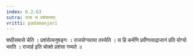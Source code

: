 ```yaml
---
index: 6.2.63
sutra: राजा च प्रशंसायाम्
vritti: padamanjari
---
```


  षष्ठीसमासे चेति । प्रशंसेत्यनुषङ्गः । राजयोग्यतया तस्येति । स हि कर्मणि प्रवीणत्वाद्राजानं प्रति योग्यो भवति । राजार्ह इति चोक्ते प्रशंसा गम्यते ॥
